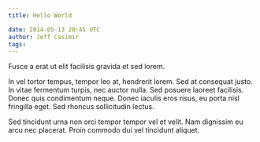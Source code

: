 ```yaml
---
title: Hello World

date: 2014-05-13 20:45 UTC
author: Jeff Casimir
tags:
---
```


Fusce a erat ut elit facilisis gravida et sed lorem.

In vel tortor tempus, tempor leo at, hendrerit lorem. Sed at consequat justo.
In vitae fermentum turpis, nec auctor nulla. Sed posuere laoreet facilisis.
Donec quis condimentum neque. Donec iaculis eros risus, eu porta nisl fringilla eget.
Sed rhoncus sollicitudin lectus.

Sed tincidunt urna non orci tempor tempor vel et velit. Nam dignissim eu arcu
nec placerat. Proin commodo dui vel tincidunt aliquet.
